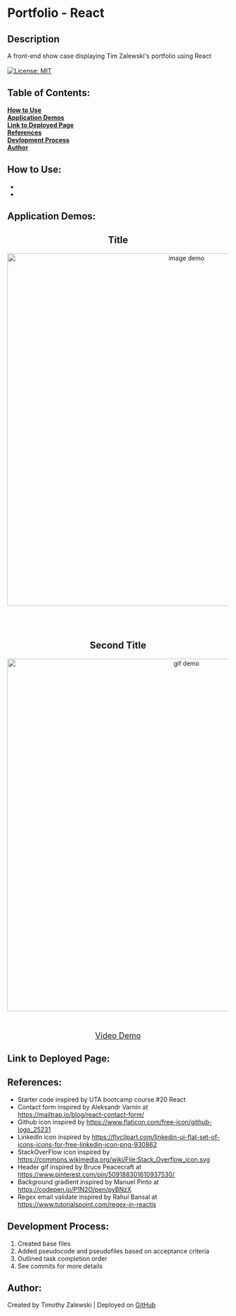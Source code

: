 # Portfolio - React

## Description
A front-end show case displaying Tim Zalewski's portfolio using React  <br /> <br />
[![License: MIT](https://img.shields.io/badge/License-MIT-yellow.svg)](https://opensource.org/licenses/MIT)

 ## Table of Contents:

  **[How to Use](#how-to-use)** <br />
  **[Application Demos](#application-demos)** <br />
  **[Link to Deployed Page](#link-to-deployed-page)** <br />
  **[References](#references)** <br />
  **[Devlopment Process](#development-process)** <br />
  **[Author](#author)** <br />

## How to Use:
* 
* 

## Application Demos:
<h2 align="center">Title</h2>
<p align="center"><img src="./demos/.png" alt="image demo" width="800" height="auto"/></p> <br /><br />
<h2 align="center">Second Title</h2>
<p align="center"><img src="./demos/.gif" alt="gif demo" width="800" height="auto"/></p> <br />
<p align="center"><font size="4"><a href="">Video Demo</a></font></p>

## Link to Deployed Page:


## References:
* Starter code inspired by UTA bootcamp course #20 React
* Contact form inspired by Aleksandr Varnin at https://mailtrap.io/blog/react-contact-form/
* Github icon inspired by https://www.flaticon.com/free-icon/github-logo_25231
* LinkedIn icon inspired by https://flyclipart.com/linkedin-ui-flat-set-of-icons-icons-for-free-linkedin-icon-png-930862
* StackOverFlow icon inspired by https://commons.wikimedia.org/wiki/File:Stack_Overflow_icon.svg
* Header gif inspired by Bruce Peacecraft at https://www.pinterest.com/pin/509188301610937530/
* Background gradient inspired by Manuel Pinto at https://codepen.io/P1N2O/pen/pyBNzX
* Regex email validate inspired by Rahul Bansal at https://www.tutorialspoint.com/regex-in-reactjs


## Development Process:
1. Created base files
2. Added pseudocode and pseudofiles based on acceptance criteria
3. Outlined task completion order
3. See commits for more details

## Author:
Created by Timothy Zalewski | Deployed on [GitHub](https://github.com/Tim-Zebra)
